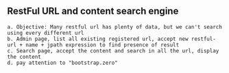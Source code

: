 ## RestFul URL and  content search engine 
    a. Objective: Many restful url has plenty of data, but we can't search using every different url
    b. Admin page, list all existing registered url, accept new restful-url + name + jpath expression to find presence of result
    c. Search page, accept the content and search in all the url, display the content
    d. pay attention to "bootstrap.zero"